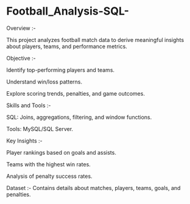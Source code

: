 # Football_Analysis-SQL-


Overview :-

This project analyzes football match data to derive meaningful insights about players, teams, and performance metrics.


Objective :-

Identify top-performing players and teams.

Understand win/loss patterns.

Explore scoring trends, penalties, and game outcomes.


Skills and Tools :-

SQL: Joins, aggregations, filtering, and window functions.

Tools: MySQL/SQL Server.


Key Insights :-

Player rankings based on goals and assists.

Teams with the highest win rates.

Analysis of penalty success rates.


Dataset :-
Contains details about matches, players, teams, goals, and penalties.
